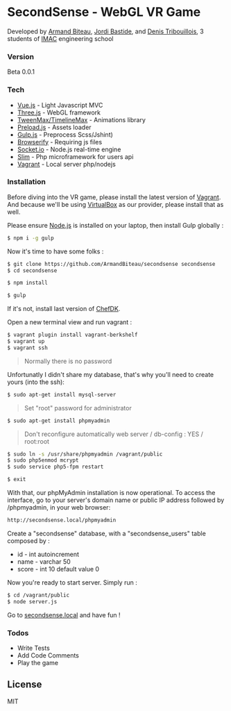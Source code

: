 # SecondSense - WebGL VR Game

Developed by [Armand Biteau](https://www.armandbiteau.com), [Jordi Bastide](https://www.jordi-bastide.com), and [Denis Tribouillois](https://fr.linkedin.com/pub/denis-tribouillois/b8/585/b39), 3 students of [IMAC](http://www.ingenieur-imac.fr/) engineering school

### Version
Beta 0.0.1

### Tech

* [Vue.js](http://vuejs.org/) - Light Javascript MVC
* [Three.js](http://threejs.org/) - WebGL framework
* [TweenMax/TimelineMax](https://greensock.com/gsap) - Animations library
* [Preload.js](http://www.createjs.com/preloadjs) - Assets loader
* [Gulp.js](http://gulpjs.com/) - Preprocess Scss/Jshint)
* [Browserify](http://browserify.org/) - Requiring js files
* [Socket.io](http://socket.io/) - Node.js real-time engine
* [Slim](http://www.slimframework.com/) - Php microframework for users api
* [Vagrant](https://www.vagrantup.com/) - Local server php/nodejs

### Installation

Before diving into the VR game, please install the latest version of [Vagrant](https://www.vagrantup.com/). And because we'll be using [VirtualBox](https://www.virtualbox.org) as our provider, please install that as well.

Please ensure [Node.js](https://nodejs.org/en) is installed on your laptop, then install Gulp globally :
```sh
$ npm i -g gulp
```

Now it's time to have some folks :
```sh
$ git clone https://github.com/ArmandBiteau/secondsense secondsense
$ cd secondsense

$ npm install

$ gulp
```

If it's not, install last version of [ChefDK](https://downloads.chef.io/chef-dk/mac/).

Open a new terminal view and run vagrant :
```sh
$ vagrant plugin install vagrant-berkshelf
$ vagrant up
$ vagrant ssh
```

> Normally there is no password

Unfortunatly I didn't share my database, that's why you'll need to create yours (into the ssh):
```sh
$ sudo apt-get install mysql-server
```
> Set "root" password for administrator

```sh
$ sudo apt-get install phpmyadmin
```
> Don't reconfigure automatically web server / db-config : YES / root:root

```sh
$ sudo ln -s /usr/share/phpmyadmin /vagrant/public
$ sudo php5enmod mcrypt
$ sudo service php5-fpm restart

$ exit
```

With that, our phpMyAdmin installation is now operational. To access the interface, go to your server's domain name or public IP address followed by /phpmyadmin, in your web browser:

```sh
http://secondsense.local/phpmyadmin
```

Create a "secondsense" database, with a "secondsense_users" table composed by :
* id - int autoincrement
* name - varchar 50
* score - int 10 default value 0

Now you're ready to start server. Simply run :
```sh
$ cd /vagrant/public
$ node server.js
```

Go to [secondsense.local](http://secondsense.local) and have fun !

### Todos

 - Write Tests
 - Add Code Comments
 - Play the game

License
----

MIT
